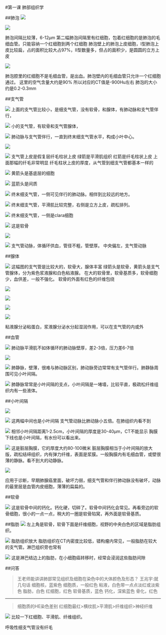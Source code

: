 #第一课 肺部组织学

##肺泡
![](./_image/61841c2c329abf8de9ea67b4024b0c0.jpg)

![](./_image/9070c90ad0fc87d85ff4e58e3141cce.jpg)


肺泡间隔比较薄，6-12μm
第二幅肺泡间隔里有红细胞，包着红细胞的是肺泡的毛细血管。只能容纳一个红细胞到两个红细胞
肺泡壁上的肺泡上皮细胞，Ⅰ型肺泡上皮比较扁，占的面积比较大占97%，Ⅱ型数量多，但占的面积少，是圆圆的立方上皮

![](./_image/4509b4791d42e41d4559883e5cde910.jpg)

肺泡腔里的红细胞不是毛细血管，是出血。肺泡壁内的毛细血管只允许一个红细胞通过。
这里的空气含量大约是90%
所以对应的CT值是-900Hu左右
肺泡的大小约是0.2-0.3mm

##支气管

![](./_image/ee3d40771106efa73737c420a69861c.jpg)
上面的支气管比较小，是细支气管，没有软骨，和腺体，有肺动脉和支气管伴行，

![](./_image/70869fb5948ce6fdd7a89eeb41d17a5.jpg)
小的支气管，有软骨和支气管腺体，

![](./_image/d5a3d3272fef7173c27c2d3bc3ff59a.jpg)
肺动脉与支气管伴行，一直到终末细支气管水平，构成小叶中心。


![](./_image/d48e18a78839208354c9dc0eecce628.jpg)

![](./_image/3016e6f9a60ed9267d244e7b9632d43.jpg)
支气管上皮是假复层纤毛柱状上皮
绿箭是平滑肌组织
红箭是纤毛柱状上皮
上面那幅的纤毛非常明显
纤毛柱状上皮的厚度，从气管到细支气管都基本一样的

![](./_image/36a562de21833f991c4e178f3fa33d1.jpg)
黄箭头是基底层的细胞

![](./_image/638520099687560dc1e58aac77a5d9b.jpg)
蓝箭头是间质

![](./_image/2d032fe.jpg)
终末细支气管，一侧可见伴行的肺动脉。相伴到比较远的地方。

![](./_image/ece5fd7.jpg)
终末细支气管，平滑肌比较完整，右侧是立方上皮，疏松排列。

![](./_image/7b0a0b8.jpg)
终末细支气管，一侧是clara细胞


![](./_image/7b223eb.jpg)
这是软骨

![](./_image/7047c99.jpg)

![](./_image/86b52bf.jpg)
支气管动脉，体循环供血，管径不粗，管壁厚。
中央偏左，支气管动脉

##腺体

![](./_image/5fc24ed37c6bf893cbd0195ee4d8cad.jpg)
这幅图的支气管是比较大的，软骨大，腺体丰富
绿箭头是软骨，黄箭头是支气管腺体，分为紫色浆液腺和白色粘液腺。
在大的软骨里，软骨基质多，软骨细胞少，血供差，一般不强化。
软骨的外面有红色的纤维包绕

![](./_image/d8da6a6.jpg)

![](./_image/4d03a9d.jpg)

![](./_image/6bb944f.jpg)


![](./_image/666d9b9.jpg)

粘液腺分泌粘蛋白，浆液腺分泌水分起湿润作用，可以在支气管的内或外

##血管

![](./_image/b2b8b91995f0aa8a4553a3e743a6b98.jpg)
肺动脉平滑肌不如体循环的肺动脉壁厚，差2-3倍，压力差6-7倍


![](./_image/4d1980305d554265396743ed738f1dd.jpg)

![](./_image/a72c1a863cef97adf8b56d86c5af9b0.jpg)
肺静脉，壁薄，很难与肺动脉区别，肺动脉旁边常常有支气管伴行。肺静脉周围可见小叶间隔。

![](./_image/9b969737ad558d82f1c1187a3a314a8.jpg)
肺静脉常常是小叶间隔的支点，小叶间隔是一堵墙，比较平直，极疏松纤维组织内有一些液体。

##小叶间隔

![](./_image/8da3c018ef67ebf9df53237cf212ddd.jpg)

![](./_image/72aa9e7502e3385104cc162fc540275.jpg)
这两幅中间也是小叶间隔
支气管动脉比肺动脉小五倍。在肺组织内看不到

![](./_image/0730289ebe1e02ad0b5e4640bc260ff.jpg)
相邻小叶间隔距离1-2.5cm，小叶间隔的厚度是30-40μm，CT不能显示
胸膜下线也是小叶间隔，有水份可以看出来。

![](./_image/fb86889a6e6698fd253d3ddd173c9ff.jpg)
这是脏层胸膜，它的厚度大约80-100微米
脏层胸膜相当于小叶间隔的放大版，疏松结缔组织，内有弹力纤维，表面是浆膜。一般胸膜内有毛细血管，或壁很薄的静脉。看不到大的动静脉。

![](./_image/ae3e8781fd48a24dd1c036faafa6473.jpg)

应用于诊断，早期肺腺癌里面，破坏力弱，细支气管和伴行肺动脉没有破坏，动脉的最里层是血管内皮细胞，薄薄的扁扁的。

##软骨

![](./_image/059daaf904b44a09b72a329620f9a9f.jpg)
这是软骨中间的钙化。钙化硬，切碎了。软骨中间钙化会常见。再看旁边的软骨细胞，很小的一点一点，稍大的一圈是软骨陷窝，再外面是软骨基质。

##脂肪
![](./_image/3aa5fa5d2876781ce4279fda1ad5c1e.jpg)
左上角是软骨，软骨下面是纤维细胞，视野的中央白色的区域是脂肪组织。

![](./_image/100b486ecf8bb77fb952052a6bf264f.jpg)
脂肪组织放大
脂肪组织在CT内密度比较低，错构瘤内常见，一般脂肪在较大的支气管。淋巴组织旁也常有

![](./_image/a19ce76f6841f0d31743987ae69af0c.jpg)
这是淋巴结边上的脂肪，在小细胞癌转移时，经常会浸润这些脂肪间隙


##问答
> 王老师能讲讲肺部常见组织及细胞在染色中的大体颜色及形态？
> 王兆宇:就几句话
> 细胞核，蓝紫色
> 细胞质，一般红色
> 粘液，白色带一点点淡红或淡紫色
> 脂肪，白色
> 红细胞，红色
> 软骨基质，蓝色
> 钙化，深紫蓝色
> 骨化，红色

***

>细胞质的HE染色差别
> 红细胞最红>横纹肌>平滑肌>纤维组织>神经纤维

![](./_image/840855021900144936.jpg)
比较一下红细胞、平滑肌、纤维组织。

呼吸性细支气管没有纤毛


